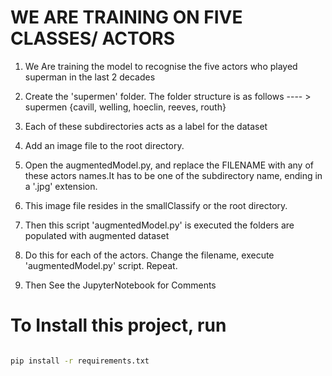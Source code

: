 # WE ARE TRAINING ON FIVE CLASSES/ ACTORS 
1. We Are training the model to recognise the five actors who played superman in the last 2 decades
2. Create the 'supermen' folder. 
The folder structure is as follows
             ---- > supermen {cavill, welling, hoeclin, reeves, routh}
             

3. Each of these subdirectories acts as a label for the dataset
4. Add an image file to the root directory.
5. Open the augmentedModel.py, and replace the FILENAME with any of these actors names.It has to be one of the subdirectory name, ending in a '.jpg' extension. 
6. This image file resides in the smallClassify or the root directory.
7. Then this script 'augmentedModel.py' is executed the folders are populated with augmented dataset
8. Do this for each of the actors. Change the filename, execute 'augmentedModel.py' script. Repeat.
9. Then See the JupyterNotebook for Comments


# To Install this project, run

```bash

pip install -r requirements.txt
```
